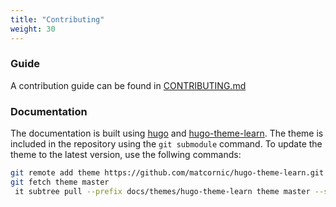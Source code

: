 ```yaml
---
title: "Contributing"
weight: 30
---
```


### Guide

A contribution guide can be found in [CONTRIBUTING.md](https://github.com/kontrolilo/kontrolilo/blob/main/CONTRIBUTING.md)

### Documentation

The documentation is built using [hugo](https://gohugo.io) and [hugo-theme-learn](https://themes.gohugo.io//theme/hugo-theme-learn/en). The theme is included in the repository using the `git submodule` command. To update the theme to the latest version, use the follwing commands:

```bash
git remote add theme https://github.com/matcornic/hugo-theme-learn.git
git fetch theme master
 it subtree pull --prefix docs/themes/hugo-theme-learn theme master --squash
```
